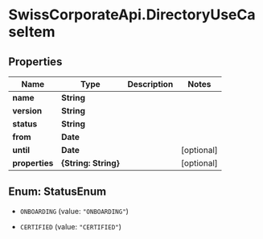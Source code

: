 # SwissCorporateApi.DirectoryUseCaseItem

## Properties
Name | Type | Description | Notes
------------ | ------------- | ------------- | -------------
**name** | **String** |  | 
**version** | **String** |  | 
**status** | **String** |  | 
**from** | **Date** |  | 
**until** | **Date** |  | [optional] 
**properties** | **{String: String}** |  | [optional] 


<a name="StatusEnum"></a>
## Enum: StatusEnum


* `ONBOARDING` (value: `"ONBOARDING"`)

* `CERTIFIED` (value: `"CERTIFIED"`)




